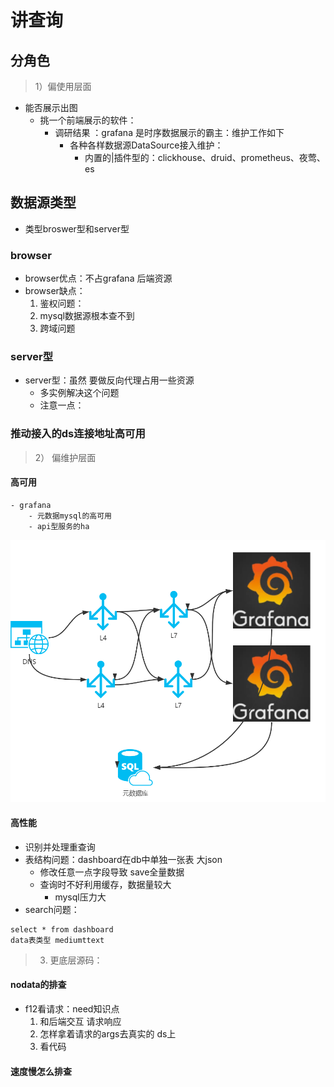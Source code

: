 # 讲查询
## 分角色

>1）偏使用层面
- 能否展示出图
    - 挑一个前端展示的软件：
        - 调研结果 ：grafana 是时序数据展示的霸主：维护工作如下
            - 各种各样数据源DataSource接入维护：
                - 内置的|插件型的：clickhouse、druid、prometheus、夜莺、es

## 数据源类型
- 类型broswer型和server型
### browser
- browser优点：不占grafana 后端资源
- browser缺点：
    1. 鉴权问题：
    2. mysql数据源根本查不到
    3. 跨域问题 
###  server型    
- server型：虽然 要做反向代理占用一些资源
    - 多实例解决这个问题
    - 注意一点：                            

### 推动接入的ds连接地址高可用

>  2） 偏维护层面
#### 高可用
    - grafana
        - 元数据mysql的高可用
        - api型服务的ha
![image](./pic/g_ha.png)

#### 高性能
- 识别并处理重查询
- 表结构问题：dashboard在db中单独一张表  大json
    - 修改任意一点字段导致 save全量数据
    - 查询时不好利用缓存，数据量较大
        -  mysql压力大
- search问题：
```
select * from dashboard
data表类型 mediumttext
```


> 3) 更底层源码：
#### nodata的排查
- f12看请求：need知识点
    1. 和后端交互 请求响应
    2. 怎样拿着请求的args去真实的 ds上
    3. 看代码
    
#### 速度慢怎么排查
    
    

